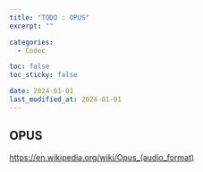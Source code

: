 ```yaml
---
title: "TODO : OPUS"
excerpt: ""

categories:
  - Codec

toc: false
toc_sticky: false

date: 2024-01-01
last_modified_at: 2024-01-01
---
```


## OPUS

https://en.wikipedia.org/wiki/Opus_(audio_format)